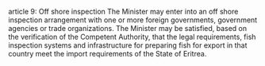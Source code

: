 article 9: Off shore inspection
The Minister may enter into an off shore inspection arrangement with one or more foreign governments, government agencies or trade organizations. The Minister may be satisfied, based on the verification of the Competent Authority, that the legal requirements, fish inspection systems and infrastructure for preparing fish for export in that country meet the import requirements of the State of Eritrea.
<ul>
</ul>